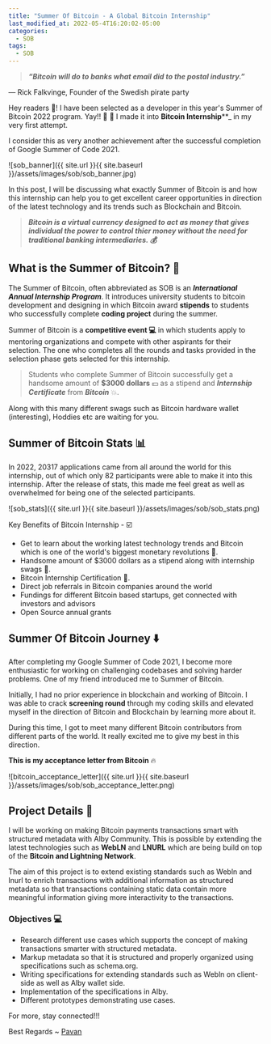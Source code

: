 ```yaml
---
title: "Summer Of Bitcoin - A Global Bitcoin Internship"
last_modified_at: 2022-05-4T16:20:02-05:00
categories:
  - SOB
tags:
  - SOB
---
```


> ***“Bitcoin will do to banks what email did to the postal industry.”*** 

— Rick Falkvinge, Founder of the Swedish pirate party


Hey readers 👋! I have been selected as a developer in this year's Summer of Bitcoin 2022 program. Yay!! :stars: 👊 I made it into **Bitcoin Internship****_ in my very first attempt. 

I consider this as very another achievement after the successful completion of Google Summer of Code 2021.
 
![sob_banner]({{ site.url }}{{ site.baseurl }}/assets/images/sob/sob_banner.jpg)
 
In this post, I will be discussing what exactly Summer of Bitcoin is and how this internship can help you to get excellent career opportunities in direction of the latest technology and its trends such as Blockchain and Bitcoin.


> ***Bitcoin is a virtual currency designed to act as money that gives individual the power to control thier money without the need for traditional banking intermediaries. 💰***

## What is the Summer of Bitcoin? 🤔
 
The Summer of Bitcoin, often abbreviated as SOB is an _**International Annual Internship Program**_. It introduces university students to bitcoin development and designing in which Bitcoin award **stipends** to students who successfully complete **coding project** during the summer.
 
Summer of Bitcoin is a <b>competitive event :computer:</b> in which students apply to mentoring organizations and compete with other aspirants for their selection. The one who completes all the rounds and tasks provided in the selection phase gets selected for this internship.
 
>Students who complete Summer of Bitcoin successfully get a handsome amount of <b>$3000 dollars</b> :dollar: as a stipend and _**Internship Certificate**_ from _**Bitcoin**_ :boom:.

Along with this many different swags such as Bitcoin hardware wallet (interesting), Hoddies etc are waiting for you.
 
## Summer of Bitcoin Stats 📊 

In 2022, 20317 applications came from all around the world for this internship, out of which only 82 participants were able to make it into this internship. After the release of stats, this made me feel great as well as overwhelmed for being one of the selected participants.

![sob_stats]({{ site.url }}{{ site.baseurl }}/assets/images/sob/sob_stats.png)
 
 Key Benefits of Bitcoin Internship - ☑️

* Get to learn about the working latest technology trends and Bitcoin which is one of the world's biggest monetary revolutions :dizzy:.
* Handsome amount of $3000 dollars as a stipend along with internship swags 🤩.
* Bitcoin Internship Certification :stars:.
* Direct job referrals in Bitcoin companies around the world
* Fundings for different Bitcoin based startups, get connected with investors and advisors
* Open Source annual grants


## Summer Of Bitcoin Journey ⬇️
 
After completing my Google Summer of Code 2021, I become more enthusiastic for working on challenging codebases and solving harder problems. One of my friend introduced me to Summer of Bitcoin.

Initially, I had no prior experience in blockchain and working of Bitcoin. I was able to crack **screening round** through my coding skills and elevated myself in the direction of Bitcoin and Blockchain by learning more about it.

During this time, I got to meet many different Bitcoin contributors from different parts of the world. It really excited me to give my best in this direction.
 
**This is my acceptance letter from Bitcoin** 🔥
 
![bitcoin_acceptance_letter]({{ site.url }}{{ site.baseurl }}/assets/images/sob/sob_acceptance_letter.png)
 
## Project Details 📑 

I will be working on making Bitcoin payments transactions smart with structured metadata with Alby Community. This is possible by extending the latest technologies such as **WebLN** and **LNURL** which are being build on top of the **Bitcoin and Lightning Network**.

The aim of this project is to extend existing standards such as Webln and lnurl to enrich transactions with additional information as structured metadata so that transactions containing static data contain more meaningful information giving more interactivity to the transactions.

 
### Objectives 💻
   
* Research different use cases which supports the concept of making transactions smarter with structured metadata.
* Markup metadata so that it is structured and properly organized using specifications such as schema.org.
* Writing specifications for extending standards such as Webln on client-side as well as Alby wallet side.
* Implementation of the specifications in Alby.
* Different prototypes demonstrating use cases.

For more, stay connected!!!
 
Best Regards ~ [Pavan](https://github.com/pavanjoshi914)
